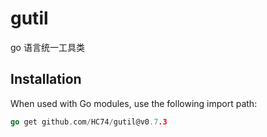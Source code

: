# gutil
go 语言统一工具类
## Installation

When used with Go modules, use the following import path:
```go
go get github.com/HC74/gutil@v0.7.3
```
